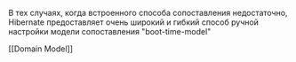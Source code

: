 В тех случаях, когда встроенного способа сопоставления недостаточно, Hibernate предоставляет очень широкий и гибкий способ ручной настройки модели сопоставления "boot-time-model"

[[Domain Model]]